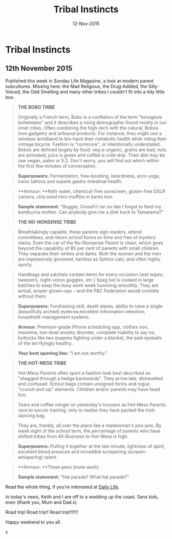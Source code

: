 ﻿---
layout: post
title: 'Tribal Instincts'
date: 12-Nov-2015
categories: tbd
---

# Tribal Instincts

## 12th November 2015

Published this week in Sunday Life Magazine, a look at modern parent subcultures. Missing here: the Mad Religious, the Drug-Addled,   the Silly-Voiced, the Odd Smelling and many other tribes I couldn't fit into a tidy little box.

> **THE BOBO TRIBE**

> Originally a French term, Bobo is a conflation of the term "bourgeois bohemians" and it describes a rising demographic found mostly in our inner cities. Often combining the high-tech with the natural, Bobos love gadgetry and artisanal products. For instance, they might use a wireless wristband to bio-hack their metabolic health while riding their vintage bicycle. Fashion is "normcore", or intentionally understated. Bobos are defined largely by food: veg is organic, grains are bad, nuts are activated, juice is green and coffee is cold-drip. Their diet may be raw vegan, paleo or 5:2. Don't worry, you will find out which within the first few minutes of conversation.

> **Superpowers:** Fermentation, free-boobing, beardiness, acro-yoga, ironic tattoos and superb gastro-intestinal health.

> **Armour: **Kefir water, chemical-free sunscreen, gluten-free DSLR camera, chia seed mini-muffins in bento box.

> **Sample statement:** "Bugger, CrossFit ran so late I forgot to feed my kombucha mother. Can anybody give me a dink back to Tamarama?"

> **THE NO-NONSENSE TRIBE**

> Breathtakingly capable, these parents sign readers, attend committees, and return school forms on time and free of mystery stains. Even the car of the No-Nonsense Parent is clean, which goes beyond the capability of 85 per cent of parents with small children. They separate their whites and darks. Both the women and the men are impressively groomed, hairless as Sphinx cats, and often highly sporty.

> Handbags and satchels contain items for every occasion (wet wipes, tweezers, night-vision goggles, etc.) Spag bol is cooked in large batches to keep the busy work week humming smoothly. They are actual, proper grown-ups – and the P&amp;C Federation would crumble without them.

> **Superpowers:** Fundraising skill, death stares, ability to raise a single (beautifully arched) eyebrow,excellent information retention, household-management systems.

> **Armour:** Premium-grade iPhone scheduling app, clothes iron, insomnia, low-level anxiety disorder, complete inability to say no, buttocks like two puppies fighting under a blanket, the pale eyeballs of the terrifyingly healthy.

> **Your best opening line:** "I am not worthy."

> **THE HOT-MESS TRIBE**

> Hot-Mess Parents often sport a fashion look best described as "shagged through a hedge backwards". They arrive late, dishevelled and confused. School bags contain unsigned forms and rogue "crunch and sip" elements. Children and/or parents may have head lice.

> Tears and coffee mingle on yesterday's trousers as Hot-Mess Parents race to soccer training, only to realise they have packed the Irish dancing bag.

> They are, frankly, all over the place like a madwoman's poo-poo. By week eight of the school term, the percentage of parents who have shifted tribes from All-Business to Hot-Mess is high.

> **Superpowers:** Pulling it together at the last minute, lightness of spirit, excellent blood pressure and incredible scrispering (scream-whispering) talent.

> **Armour: **Three pens (none work).

> **Sample statement:** "Hat parade? What hat parade?"

Read the whole thing, if you're interested at <a href="http://www.dailylife.com.au/life-and-love/parenting-and-families/tribal-instincts-20151104-gkqdr5.html">Daily Life</a>.

In today's news, Keith and I are off to a wedding up the coast. Sans kids, even (thank you, Mum and Dad.x)

Road trip! Road trip!! Road trip!!!!!!!

Happy weekend to you all.

x
